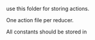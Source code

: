 use this folder for storing actions. 

One action file per reducer.

All constants should be stored in 